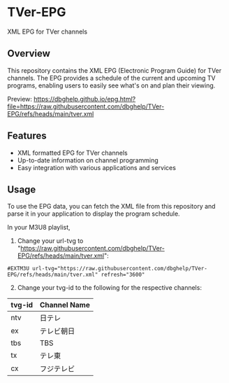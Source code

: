 # TVer-EPG
XML EPG for TVer channels

## Overview

This repository contains the XML EPG (Electronic Program Guide) for TVer channels. The EPG provides a schedule of the current and upcoming TV programs, enabling users to easily see what's on and plan their viewing.

Preview: https://dbghelp.github.io/epg.html?file=https://raw.githubusercontent.com/dbghelp/TVer-EPG/refs/heads/main/tver.xml

## Features

- XML formatted EPG for TVer channels
- Up-to-date information on channel programming
- Easy integration with various applications and services

## Usage

To use the EPG data, you can fetch the XML file from this repository and parse it in your application to display the program schedule.

In your M3U8 playlist, 

1. Change your url-tvg to "https://raw.githubusercontent.com/dbghelp/TVer-EPG/refs/heads/main/tver.xml":

```#EXTM3U url-tvg="https://raw.githubusercontent.com/dbghelp/TVer-EPG/refs/heads/main/tver.xml" refresh="3600"```

2. Change your tvg-id to the following for the respective channels:
  
| tvg-id                       | Channel Name                           |
|------------------------------|----------------------------------------|
| ntv    | 日テレ       |
| ex     | テレビ朝日   |
| tbs    | TBS          |
| tx     | テレ東       |
| cx     | フジテレビ   |

